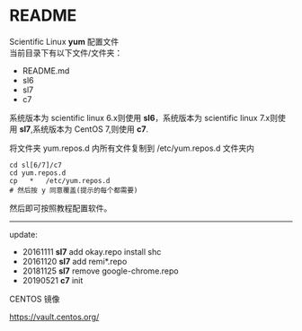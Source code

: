 <!-- README.md --- 
;; 
;; Description: 
;; Author: Hongyi Wu(吴鸿毅)
;; Email: wuhongyi@qq.com 
;; Created: 六 7月 16 21:16:08 2016 (+0800)
;; Last-Updated: 四 5月  6 20:41:35 2021 (+0800)
;;           By: Hongyi Wu(吴鸿毅)
;;     Update #: 12
;; URL: http://wuhongyi.cn -->

# README

Scientific Linux **yum** 配置文件  
当前目录下有以下文件/文件夹：

- README.md
- sl6
- sl7
- c7

系统版本为 scientific linux 6.x则使用 **sl6**，系统版本为 scientific linux 7.x则使用 **sl7**,系统版本为 CentOS 7,则使用 **c7**.

将文件夹 yum.repos.d 内所有文件复制到 /etc/yum.repos.d 文件夹内

```shell
cd sl[6/7]/c7
cd yum.repos.d
cp   *   /etc/yum.repos.d
# 然后按 y 同意覆盖(提示的每个都需要)
```

然后即可按照教程配置软件。

----

update:

- 20161111 **sl7** add okay.repo  install shc
- 20161120 **sl7** add remi*.repo
- 20181125 **sl7** remove google-chrome.repo
- 20190521 **c7**  init


CENTOS 镜像

https://vault.centos.org/

<!-- README.md ends here -->
